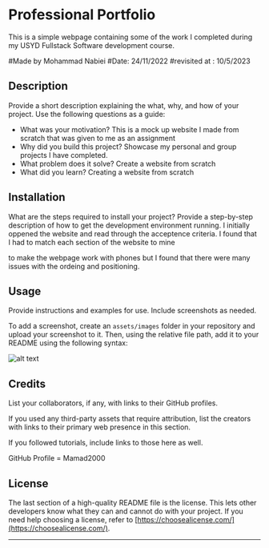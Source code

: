 # Professional Portfolio
This is a simple webpage containing some of the work I completed during my USYD Fullstack Software development course.


#Made by Mohammad Nabiei
#Date: 24/11/2022
#revisited at : 10/5/2023

## Description

Provide a short description explaining the what, why, and how of your project. Use the following questions as a guide:

- What was your motivation?
This is a mock up website I made from scratch that was given to me as an assignment
- Why did you build this project? 
Showcase my personal and group projects I have completed.
- What problem does it solve?
Create a website from scratch
- What did you learn?
Creating a website from scratch


## Installation

What are the steps required to install your project? Provide a step-by-step description of how to get the development environment running.
I initially oppened the website and read through the acceptence criteria. I found that I had to match each section
of the website to mine

to make the webpage work with phones but I found that there were many issues with the ordeing and positioning.

## Usage

Provide instructions and examples for use. Include screenshots as needed.

To add a screenshot, create an `assets/images` folder in your repository and upload your screenshot to it. Then, using the relative file path, add it to your README using the following syntax:


![alt text](assets/images/screenshot.png)

## Credits

List your collaborators, if any, with links to their GitHub profiles.

If you used any third-party assets that require attribution, list the creators with links to their primary web presence in this section.

If you followed tutorials, include links to those here as well.

GitHub Profile = Mamad2000

## License

The last section of a high-quality README file is the license. This lets other developers know what they can and cannot do with your project. If you need help choosing a license, refer to [https://choosealicense.com/](https://choosealicense.com/).

---
